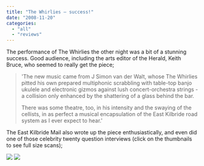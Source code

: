 ```yaml
---
title: "The Whirlies – success!"
date: "2008-11-20"
categories: 
  - "all"
  - "reviews"
---
```


The performance of The Whirlies the other night was a bit of a stunning success. Good audience, including the arts editor of the Herald, Keith Bruce, who seemed to really get the piece;

> 'The new music came from J Simon van der Walt, whose The Whirlies pitted his own prepared multiphonic scrabbling with table-top banjo ukulele and electronic gizmos against lush concert-orchestra strings - a collision only enhanced by the shattering of a glass behind the bar.
> 
> There was some theatre, too, in his intensity and the swaying of the cellists, in as perfect a musical encapsulation of the East Kilbride road system as I ever expect to hear.'

The East Kilbride Mail also wrote up the piece enthusiastically, and even did one of those celebrity twenty question interviews (click on the thumbnails to see full size scans);

[![](http://tedthetrumpet.files.wordpress.com/2008/11/whirlies-ekmail.png?w=300)](http://tedthetrumpet.files.wordpress.com/2008/11/whirlies-ekmail.png) [![](http://tedthetrumpet.files.wordpress.com/2008/11/ted-ekmail01.png?w=114)](http://tedthetrumpet.files.wordpress.com/2008/11/ted-ekmail01.png)
